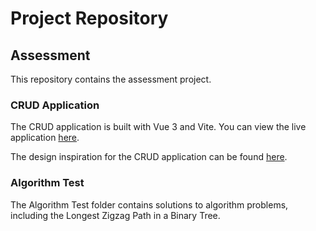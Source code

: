 # Project Repository

## Assessment

This repository contains the assessment project.

### CRUD Application

The CRUD application is built with Vue 3 and Vite. You can view the live application [here](https://sycamorecrud.netlify.app/).

The design inspiration for the CRUD application can be found [here](https://dribbble.com/shots/21317872-CRUD-Application).

### Algorithm Test

The Algorithm Test folder contains solutions to algorithm problems, including the Longest Zigzag Path in a Binary Tree.